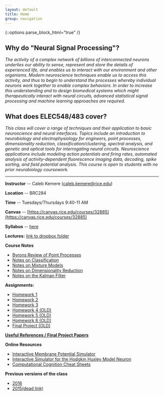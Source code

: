 ```yaml
---
layout: default
title: Home
group: navigation
---
```


{::options parse_block_html="true" /}

## Why do "Neural Signal Processing"?

_The activity of a complex network of billions of interconnected neurons underlies our ability
to sense, represent and store the details of experienced life, and enables us to interact with
our environment and other organisms. Modern neuroscience techniques enable us to access this
activity, and thus to begin to understand the processes whereby individual neurons work
together to enable complex behaviors. In order to increase this understanding and to design
biomedical systems which might therapeutically interact with neural circuits, advanced
statistical signal processing and machine learning approaches are required._


## What does ELEC548/483 cover?

_This class will cover a range of techniques and their application to basic neuroscience and
neural interfaces. Topics include an introduction to neurobiology and electrophysiology for
engineers, point processes, dimensionality reduction, classification/clustering, spectral
analysis, and genetic and optical tools for interrogating neural circuits. Neuroscience
applications include modeling action potentials and firing rates, automated analysis of
activity-dependent fluorescence imaging data, decoding, spike sorting, and field potential
analysis. This course is open to students with no prior neurobiology coursework._

---

<div class="row">

<div class="col-md-6">

**Instructor** -- Caleb Kemere (caleb.kemere@rice.edu)

**Location** -- BRC284

**Time** -- Tuesdays/Thursdays 9:40-11 AM

**Canvas** -- [https://canvas.rice.edu/courses/32885](https://canvas.rice.edu/courses/32885)

**Syllabus** -- [here](/syllabus.html)

**Lectures:** [link to dropbox folder](https://www.dropbox.com/sh/bqy4qqfbtz65gvz/AAAqwqmDnJ4KBLsGoLxHP675a)

**Course Notes**

  + [Byrons Review of Point
  Processes](https://github.com/ckemere/CourseNotes/blob/master/NeuralSignalProcessing/PoissonNotes/PoissProcRev.pdf)
  + [Notes on Classification
  ](https://github.com/ckemere/CourseNotes/blob/master/NeuralSignalProcessing/Classification/Classification.pdf)
  + [Notes on Mixture Models
  ](https://github.com/ckemere/CourseNotes/blob/master/NeuralSignalProcessing/MixtureModels/MixtureModels.pdf)
  + [Notes on Dimensionality Reduction
  ](https://github.com/ckemere/CourseNotes/blob/master/NeuralSignalProcessing/DimensionalityReduction/DimensionalityReduction.pdf)
  + [Notes on the Kalman Filter
  ](https://github.com/ckemere/CourseNotes/blob/master/NeuralSignalProcessing/KalmanFilter/KalmanFilter.pdf)

**Assignments:**

  + [Homework 1](/Assignments/hw1.html)
  + [Homework 2](/Assignments/hw2.html)
  + [Homework 3](/Assignments/hw3.html)
  + [Homework 4 (OLD)](/Assignments/hw4.html)
  + [Homework 5 (OLD)](/Assignments/hw5.html)
  + [Homework 6 (OLD)](/Assignments/hw6.html)
  + [Final Project (OLD)](/Assignments/finalproject.html)

[**Useful References / Final Project Papers**](Resources/)

**Online Resources**

  + [Interactive Membrane Potential Simulator](http://www.nernstgoldman.physiology.arizona.edu/)
  + [Interactive Simulator for the Hodgkin Huxley Model Neuron](http://www.afodor.net/HHModel.htm)
  + [Computational Cognition Cheat Sheets](http://www.bcs.rochester.edu/people/robbie/jacobslab/cheat_sheets.html)

**Previous versions of the class**

  + [2016](/2016/)
  + [2015(dead link)](http://dsp.rice.edu/courses/elec548)

</div>
</div>

